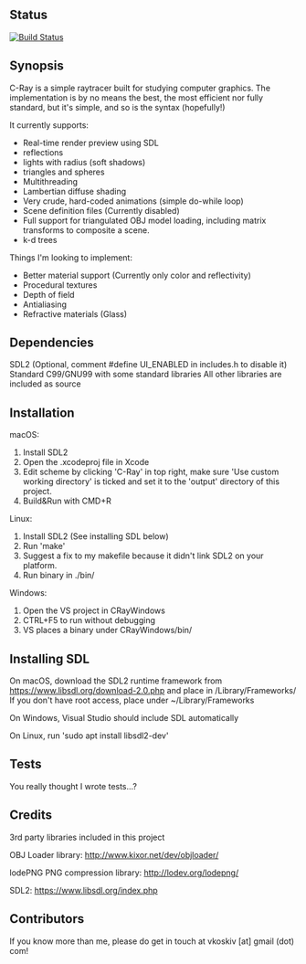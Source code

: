 ## Status

[![Build Status](https://semaphoreci.com/api/v1/vkoskiv/c-ray/branches/master/badge.svg)](https://semaphoreci.com/vkoskiv/c-ray)

## Synopsis

C-Ray is a simple raytracer built for studying computer graphics. The implementation is by no means the best, the most efficient nor fully standard, but it's simple, and so is the syntax (hopefully!)

It currently supports:
- Real-time render preview using SDL
- reflections
- lights with radius (soft shadows)
- triangles and spheres
- Multithreading
- Lambertian diffuse shading
- Very crude, hard-coded animations (simple do-while loop)
- Scene definition files (Currently disabled)
- Full support for triangulated OBJ model loading, including matrix transforms to composite a scene.
- k-d trees

Things I'm looking to implement:
- Better material support (Currently only color and reflectivity)
- Procedural textures
- Depth of field
- Antialiasing
- Refractive materials (Glass)

## Dependencies

SDL2 (Optional, comment #define UI_ENABLED in includes.h to disable it)
Standard C99/GNU99 with some standard libraries
All other libraries are included as source

## Installation

macOS:
1. Install SDL2
2. Open the .xcodeproj file in Xcode
3. Edit scheme by clicking 'C-Ray' in top right, make sure 'Use custom working directory' is ticked and set it to the 'output' directory of this project.
4. Build&Run with CMD+R

Linux:
1. Install SDL2 (See installing SDL below)
2. Run 'make'
3. Suggest a fix to my makefile because it didn't link SDL2 on your platform.
4. Run binary in ./bin/

Windows:
1. Open the VS project in CRayWindows
2. CTRL+F5 to run without debugging
3. VS places a binary under CRayWindows/bin/

## Installing SDL

On macOS, download the SDL2 runtime framework from https://www.libsdl.org/download-2.0.php and place in /Library/Frameworks/
If you don't have root access, place under ~/Library/Frameworks

On Windows, Visual Studio should include SDL automatically

On Linux, run 'sudo apt install libsdl2-dev'

## Tests

You really thought I wrote tests...?

## Credits

3rd party libraries included in this project

OBJ Loader library: http://www.kixor.net/dev/objloader/

lodePNG PNG compression library: http://lodev.org/lodepng/

SDL2: https://www.libsdl.org/index.php

## Contributors

If you know more than me, please do get in touch at vkoskiv [at] gmail (dot) com!

